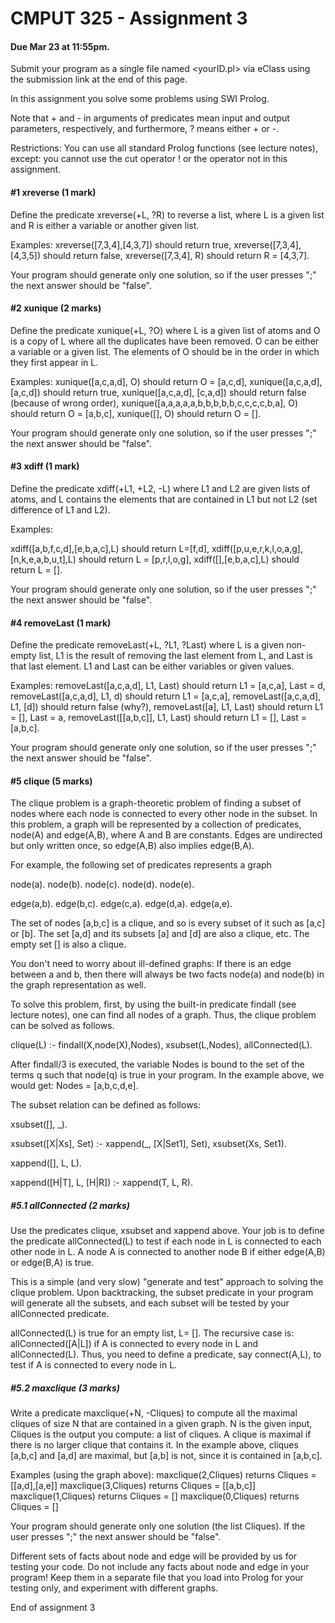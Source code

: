 # CMPUT 325 - Assignment 3

#### Due Mar 23 at 11:55pm.

Submit your program as a single file named <yourID.pl> via eClass using the submission link at the end of this page.

In this assignment you solve some problems using SWI Prolog.

Note that + and - in arguments of predicates mean input and output parameters, respectively, and furthermore, ? means either + or -.

Restrictions: You can use all standard Prolog functions (see lecture notes), 
except: you cannot use the cut operator ! or the operator not in this assignment.

#### #1 xreverse (1 mark)

Define the predicate xreverse(+L, ?R) to reverse a list, where L is a given list and R is either a variable or another given list.

Examples: 
xreverse([7,3,4],[4,3,7]) should return true,
xreverse([7,3,4],[4,3,5]) should return false,
xreverse([7,3,4], R) should return R = [4,3,7].

Your program should generate only one solution, so if the user presses ";" the next answer should be "false".

#### #2 xunique (2 marks)

Define the predicate xunique(+L, ?O) where L is a given list of atoms and O is a copy of L where all the duplicates have been removed. O can be either a variable or a given list. The elements of O should be in the order in which they first appear in L.

Examples: 
xunique([a,c,a,d], O) should return O = [a,c,d], 
xunique([a,c,a,d], [a,c,d]) should return true, 
xunique([a,c,a,d], [c,a,d]) should return false (because of wrong order), 
xunique([a,a,a,a,a,b,b,b,b,b,c,c,c,c,b,a], O) should return O = [a,b,c], 
xunique([], O) should return O = [].

Your program should generate only one solution, so if the user presses ";" the next answer should be "false".

#### #3 xdiff (1 mark)

Define the predicate xdiff(+L1, +L2, -L) where L1 and L2 are given lists of atoms, and L contains the elements that are contained in L1 but not L2 (set difference of L1 and L2). 

Examples: 

xdiff([a,b,f,c,d],[e,b,a,c],L) should return L=[f,d], 
xdiff([p,u,e,r,k,l,o,a,g],[n,k,e,a,b,u,t],L) should return L = [p,r,l,o,g], 
xdiff([],[e,b,a,c],L) should return L = [].

Your program should generate only one solution, so if the user presses ";" the next answer should be "false".

#### #4 removeLast (1 mark)

Define the predicate removeLast(+L, ?L1, ?Last) where L is a given non-empty list, L1 is the result of removing the last element from L, and Last is that last element. L1 and Last can be either variables or given values.

Examples: 
removeLast([a,c,a,d], L1, Last) should return L1 = [a,c,a], Last = d, 
removeLast([a,c,a,d], L1, d) should return L1 = [a,c,a], 
removeLast([a,c,a,d], L1, [d]) should return false (why?), 
removeLast([a], L1, Last) should return L1 = [], Last = a, 
removeLast([[a,b,c]], L1, Last) should return L1 = [], Last = [a,b,c].

Your program should generate only one solution, so if the user presses ";" the next answer should be "false".

#### #5 clique (5 marks)

The clique problem is a graph-theoretic problem of finding a subset of nodes where each node is connected to every other node in the subset. In this problem, a graph will be represented by a collection of predicates, node(A) and edge(A,B), where A and B are constants. Edges are undirected but only written once, so edge(A,B) also implies edge(B,A).

For example, the following set of predicates represents a graph

node(a).
node(b).
node(c).
node(d).
node(e).

edge(a,b).
edge(b,c).
edge(c,a).
edge(d,a).
edge(a,e).


The set of nodes [a,b,c] is a clique, and so is every subset of it such as [a,c] or [b]. The set [a,d] and its subsets [a] and [d] are also a clique, etc. The empty set [] is also a clique.



You don't need to worry about ill-defined graphs: If there is an edge between a and b, then there will always be two facts node(a) and node(b) in the graph representation as well.

To solve this problem, first, by using the built-in predicate findall (see lecture notes), one can find all nodes of a graph. Thus, the clique problem can be solved as follows.

clique(L) :- findall(X,node(X),Nodes), xsubset(L,Nodes), allConnected(L).


After findall/3 is executed, the variable Nodes is bound to the set of the terms q such that node(q) is true in your program. In the example above, we would get: Nodes = [a,b,c,d,e].

The subset relation can be defined as follows:

xsubset([], _).

xsubset([X|Xs], Set) :- xappend(_, [X|Set1], Set), xsubset(Xs, Set1).

xappend([], L, L).

xappend([H|T], L, [H|R]) :- xappend(T, L, R).
##### #5.1 allConnected (2 marks)

Use the predicates clique, xsubset and xappend above. Your job is to define the predicate allConnected(L) to test if each node in L is connected to each other node in L. A node A is connected to another node B if either edge(A,B) or edge(B,A) is true.

This is a simple (and very slow) "generate and test" approach to solving the clique problem. Upon backtracking, the subset predicate in your program will generate all the subsets, and each subset will be tested by your allConnected predicate.

allConnected(L) is true for an empty list, L= []. The recursive case is: 
allConnected([A|L]) if A is connected to every node in L and allConnected(L). Thus, you need to define a predicate, say connect(A,L), to test if A is connected to every node in L.

##### #5.2 maxclique (3 marks)

Write a predicate maxclique(+N, -Cliques) to compute all the maximal cliques of size N that are contained in a given graph. N is the given input, Cliques is the output you compute: a list of cliques. A clique is maximal if there is no larger clique that contains it. In the example above, cliques [a,b,c] and [a,d] are maximal, but [a,b] is not, since it is contained in [a,b,c].

Examples (using the graph above): 
maxclique(2,Cliques) returns Cliques = [[a,d],[a,e]] 
maxclique(3,Cliques) returns Cliques = [[a,b,c]] 
maxclique(1,Cliques) returns Cliques = [] 
maxclique(0,Cliques) returns Cliques = []

Your program should generate only one solution (the list Cliques). If the user presses ";" the next answer should be "false".

Different sets of facts about node and edge will be provided by us for testing your code. Do not include any facts about node and edge in your program! Keep them in a separate file that you load into Prolog for your testing only, and experiment with different graphs.

End of assignment 3
